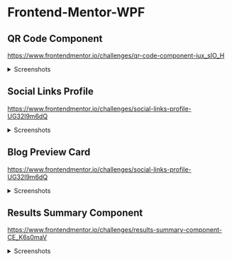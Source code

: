 # Frontend-Mentor-WPF

## QR Code Component

https://www.frontendmentor.io/challenges/qr-code-component-iux_sIO_H

<details>
    <summary>Screenshots</summary>
  
### Expected Result
![Expected Result](https://github.com/user-attachments/assets/43b27cfc-be88-40d5-b96a-e08882f3debc)

### Actual Result

![Actual Result](https://github.com/user-attachments/assets/1be65699-e68c-4fc0-af27-e8052a375296)

</details>

## Social Links Profile

https://www.frontendmentor.io/challenges/social-links-profile-UG32l9m6dQ

<details>
    <summary>Screenshots</summary>
  
### Expected result
![Expected result](https://github.com/user-attachments/assets/9d93e35d-57da-4cf9-9047-1984fc066d6a)

### Actual result

![Actual result](https://github.com/user-attachments/assets/e22a37c4-4032-4e74-aaed-58f643f2c4b6)

### Expected result - Active

![Expected result - Active ](https://github.com/user-attachments/assets/880f7b6f-6c1e-4193-8722-774795285804)

### Actual result - Active

![Actual result - Active](https://github.com/user-attachments/assets/7aeaf44a-cc42-4e62-993e-1440fc60fde0)

</details>

## Blog Preview Card

https://www.frontendmentor.io/challenges/social-links-profile-UG32l9m6dQ

<details>
    <summary>Screenshots</summary>
  
### Expected result
![Expected result](https://github.com/user-attachments/assets/9d93e35d-57da-4cf9-9047-1984fc066d6a)

### Actual result

![Actual result](https://github.com/user-attachments/assets/e22a37c4-4032-4e74-aaed-58f643f2c4b6)

### Expected result - Active

![Expected result - Active ](https://github.com/user-attachments/assets/880f7b6f-6c1e-4193-8722-774795285804)

### Actual result - Active

![Actual result - Active](https://github.com/user-attachments/assets/7aeaf44a-cc42-4e62-993e-1440fc60fde0)

</details>

## Results Summary Component

https://www.frontendmentor.io/challenges/results-summary-component-CE_K6s0maV

<details>
    <summary>Screenshots</summary>
  
### Expected Result
![Expected Result](https://github.com/user-attachments/assets/9d93e35d-57da-4cf9-9047-1984fc066d6a)

### Actual Result

![Actual Result](https://github.com/user-attachments/assets/e22a37c4-4032-4e74-aaed-58f643f2c4b6)

### Expected Result - Active

![Expected Result - Active ](https://github.com/user-attachments/assets/880f7b6f-6c1e-4193-8722-774795285804)

### Actual Result - Active

![Actual Result - Active](https://github.com/user-attachments/assets/7aeaf44a-cc42-4e62-993e-1440fc60fde0)

</details>
